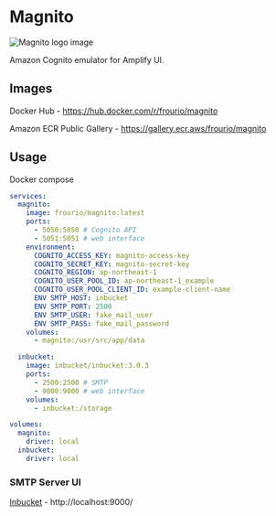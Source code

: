 # Magnito

<picture>
  <source media="(prefers-color-scheme: dark)" srcset="https://frouriojs.github.io/magnito/logos/icon-text-dark.svg">
  <source media="(prefers-color-scheme: light)" srcset="https://frouriojs.github.io/magnito/logos/icon-text-light.svg">
  <img alt="Magnito logo image" src="https://frouriojs.github.io/magnito/logos/icon-text-light.svg">
</picture>

Amazon Cognito emulator for Amplify UI.

## Images

Docker Hub - https://hub.docker.com/r/frourio/magnito

Amazon ECR Public Gallery - https://gallery.ecr.aws/frourio/magnito

## Usage

Docker compose

```yml
services:
  magnito:
    image: frourio/magnito:latest
    ports:
      - 5050:5050 # Cognito API
      - 5051:5051 # web interface
    environment:
      COGNITO_ACCESS_KEY: magnito-access-key
      COGNITO_SECRET_KEY: magnito-secret-key
      COGNITO_REGION: ap-northeast-1
      COGNITO_USER_POOL_ID: ap-northeast-1_example
      COGNITO_USER_POOL_CLIENT_ID: example-client-name
      ENV SMTP_HOST: inbucket
      ENV SMTP_PORT: 2500
      ENV SMTP_USER: fake_mail_user
      ENV SMTP_PASS: fake_mail_password
    volumes:
      - magnito:/usr/src/app/data

  inbucket:
    image: inbucket/inbucket:3.0.3
    ports:
      - 2500:2500 # SMTP
      - 9000:9000 # web interface
    volumes:
      - inbucket:/storage

volumes:
  magnito:
    driver: local
  inbucket:
    driver: local
```

### SMTP Server UI

[Inbucket](https://inbucket.org) - http://localhost:9000/
